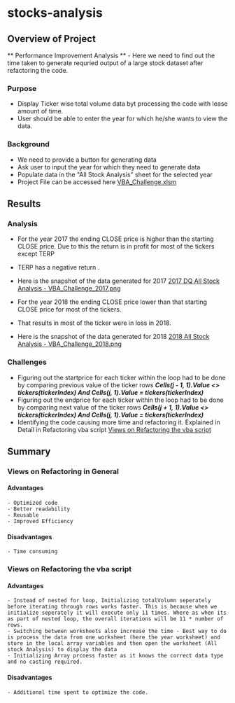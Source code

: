 # stocks-analysis

## Overview of Project
** Performance Improvement Analysis ** - Here we need to find out the time taken to generate requried output of a large stock dataset after refactoring the code.
 
### Purpose
 * Display Ticker wise total volume data byt processing the code with lease amount of time.
 * User should be able to enter the year for which he/she wants to view the data.

### Background
 * We need to provide a button for generating data
 * Ask user to input the year for which they need to generate data
 * Populate data in the "All Stock Analysis" sheet for the selected year
 * Project File can be accessed here [VBA_Challenge.xlsm](https://github.com/DeepaGheewala/stocks-analysis/blob/fba3f0cd97161073239e8849cd970af687b26295/vba_Challenge.xlsm)

## Results

### Analysis
 * For the year 2017 the ending CLOSE price is higher than the starting CLOSE price. Due to this the return is in profit for most of the tickers except TERP
 * TERP has a negative return .
 * Here is the snapshot of the data generated for 2017 [2017 DQ All Stock Analysis - VBA_Challenge_2017.png](https://github.com/DeepaGheewala/stocks-analysis/blob/fba3f0cd97161073239e8849cd970af687b26295/Resources/VBA_Challenge_2017.png)

 * For the year 2018 the ending CLOSE price lower than that starting CLOSE price for most of the tickers. 
 * That results in most of the ticker were in loss in 2018.
 * Here is the snapshot of the data generated for 2018 [2018 All Stock Analysis - VBA_Challenge_2018.png](https://github.com/DeepaGheewala/stocks-analysis/blob/fba3f0cd97161073239e8849cd970af687b26295/Resources/VBA_Challenge_2018.png) 

### Challenges
 * Figuring out the startprice for each ticker within the loop had to be done by comparing previous value of the ticker rows 
 ***Cells(j - 1, 1).Value <> tickers(tickerIndex) And Cells(j, 1).Value = tickers(tickerIndex)***
 * Figuring out the endprice for each ticker within the loop had to be done by comparing next value of the ticker rows 
 ***Cells(j + 1, 1).Value <> tickers(tickerIndex) And Cells(j, 1).Value = tickers(tickerIndex)***
 * Identifying the code causing more time and refactoring it. Explained in Detail in Refactoring vba script [Views on Refactoring the vba script](#Views-on-Refactoring-the-vba-script)

## Summary
 ### Views on Refactoring in General
 #### Advantages 
	- Optimized code
 	- Better readability 
	- Reusable 
	- Improved Efficiency
 #### Disadvantages 
	- Time consuming

 ### Views on Refactoring the vba script
  #### Advantages
	- Instead of nested for loop, Initializing totalVolumn seperately before iterating through rows works faster. This is because when we initialize seperately it will execute only 11 times. Where as when its as part of nested loop, the overall iterations will be 11 * number of rows.
	- Switching between worksheets also increase the time - Best way to do is process the data from one worksheet (here the year worksheet) and store in the local array variables and then open the worksheet (All stock Analysis) to display the data 
	- Initializing Array prcoess faster as it knows the correct data type and no casting required.

 #### Disadvantages 
	- Additional time spent to optimize the code.
